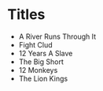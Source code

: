 # Titles

* A River Runs Through It
* Fight Clud
* 12 Years A Slave
* The Big Short
* 12 Monkeys
* The Lion Kings